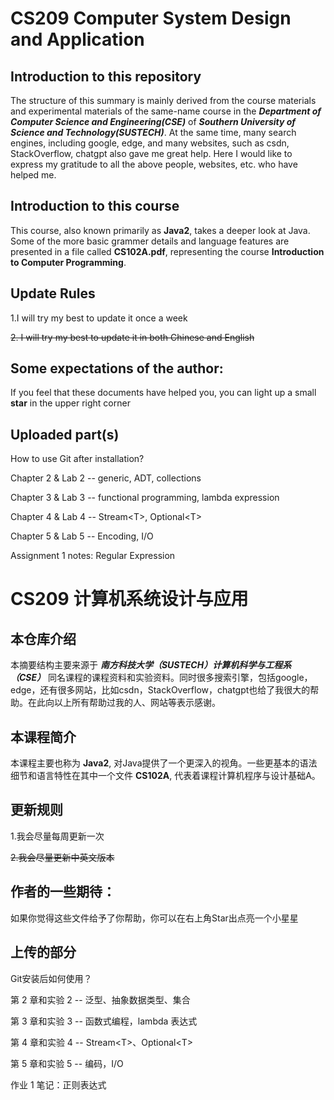 # CS209 Computer System Design and Application

## Introduction to this repository
The structure of this summary is mainly derived from the course materials and experimental materials of the same-name course in the ***Department of Computer Science and Engineering(CSE)*** of ***Southern University of Science and Technology(SUSTECH)***. At the same time, many search engines, including google, edge, and many websites, such as csdn, StackOverflow, chatgpt also gave me great help. Here I would like to express my gratitude to all the above people, websites, etc. who have helped me.

## Introduction to this course
This course, also known primarily as **Java2**, takes a deeper look at Java. Some of the more basic grammer details and language features are presented in a file called **CS102A.pdf**, representing the course **Introduction to Computer Programming**.

## Update Rules
1.I will try my best to update it once a week

~~2. I will try my best to update it in both Chinese and English~~

## Some expectations of the author:
If you feel that these documents have helped you, you can light up a small **star** in the upper right corner

## Uploaded part(s)

How to use Git after installation?

Chapter 2 & Lab 2 -- generic, ADT, collections

Chapter 3 & Lab 3 -- functional programming, lambda expression

Chapter 4 & Lab 4 -- Stream\<T\>, Optional\<T\>

Chapter 5 & Lab 5 -- Encoding, I/O

Assignment 1 notes: Regular Expression




# CS209 计算机系统设计与应用

## 本仓库介绍
本摘要结构主要来源于 ***南方科技大学（SUSTECH）计算机科学与工程系（CSE）*** 同名课程的课程资料和实验资料。同时很多搜索引擎，包括google，edge，还有很多网站，比如csdn，StackOverflow，chatgpt也给了我很大的帮助。在此向以上所有帮助过我的人、网站等表示感谢。

## 本课程简介
本课程主要也称为 **Java2**, 对Java提供了一个更深入的视角。一些更基本的语法细节和语言特性在其中一个文件 **CS102A**, 代表着课程计算机程序与设计基础A。

## 更新规则
1.我会尽量每周更新一次

~~2.我会尽量更新中英文版本~~

## 作者的一些期待：
如果你觉得这些文件给予了你帮助，你可以在右上角Star出点亮一个小星星

## 上传的部分

Git安装后如何使用？

第 2 章和实验 2 -- 泛型、抽象数据类型、集合

第 3 章和实验 3 -- 函数式编程，lambda 表达式

第 4 章和实验 4 -- Stream\<T\>、Optional\<T\>

第 5 章和实验 5 -- 编码，I/O

作业 1 笔记：正则表达式
